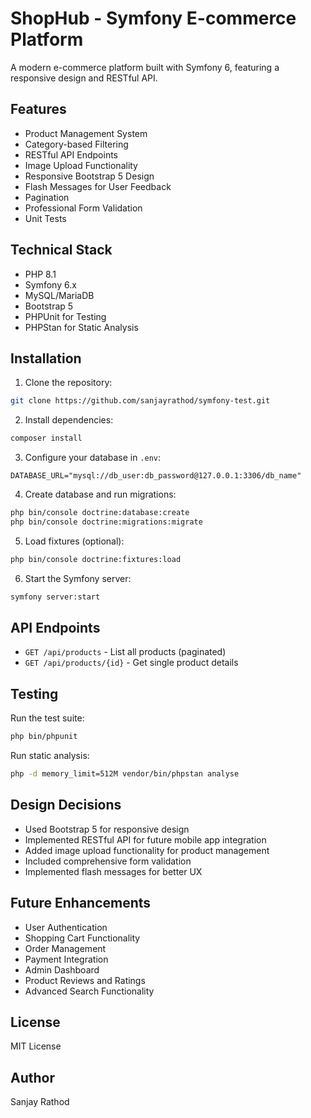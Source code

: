 # ShopHub - Symfony E-commerce Platform

A modern e-commerce platform built with Symfony 6, featuring a responsive design and RESTful API.

## Features

- Product Management System
- Category-based Filtering
- RESTful API Endpoints
- Image Upload Functionality
- Responsive Bootstrap 5 Design
- Flash Messages for User Feedback
- Pagination
- Professional Form Validation
- Unit Tests

## Technical Stack

- PHP 8.1
- Symfony 6.x
- MySQL/MariaDB
- Bootstrap 5
- PHPUnit for Testing
- PHPStan for Static Analysis

## Installation

1. Clone the repository:
```bash
git clone https://github.com/sanjayrathod/symfony-test.git
```

2. Install dependencies:
```bash
composer install
```

3. Configure your database in `.env`:
```
DATABASE_URL="mysql://db_user:db_password@127.0.0.1:3306/db_name"
```

4. Create database and run migrations:
```bash
php bin/console doctrine:database:create
php bin/console doctrine:migrations:migrate
```

5. Load fixtures (optional):
```bash
php bin/console doctrine:fixtures:load
```

6. Start the Symfony server:
```bash
symfony server:start
```

## API Endpoints

- `GET /api/products` - List all products (paginated)
- `GET /api/products/{id}` - Get single product details

## Testing

Run the test suite:
```bash
php bin/phpunit
```

Run static analysis:
```bash
php -d memory_limit=512M vendor/bin/phpstan analyse
```

## Design Decisions

- Used Bootstrap 5 for responsive design
- Implemented RESTful API for future mobile app integration
- Added image upload functionality for product management
- Included comprehensive form validation
- Implemented flash messages for better UX

## Future Enhancements

- User Authentication
- Shopping Cart Functionality
- Order Management
- Payment Integration
- Admin Dashboard
- Product Reviews and Ratings
- Advanced Search Functionality

## License

MIT License

## Author

Sanjay Rathod

